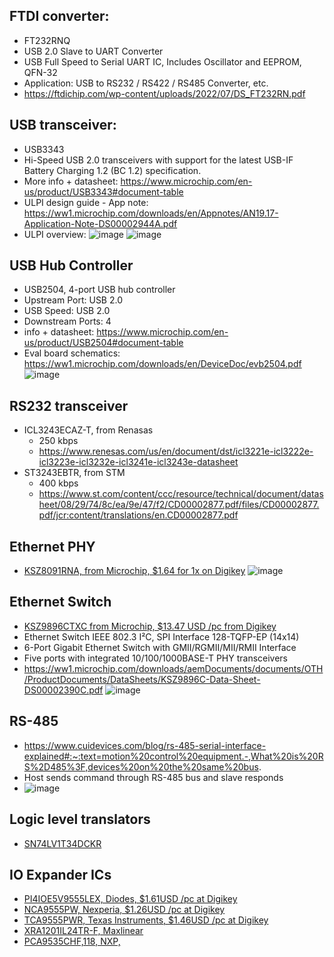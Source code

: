 ## FTDI converter:
- FT232RNQ
- USB 2.0 Slave to UART Converter
- USB Full Speed to Serial UART IC, Includes Oscillator and EEPROM, QFN-32
- Application: USB to RS232 / RS422 / RS485 Converter, etc.
- https://ftdichip.com/wp-content/uploads/2022/07/DS_FT232RN.pdf

## USB transceiver:
- USB3343
- Hi-Speed USB 2.0 transceivers with support for the latest USB-IF Battery Charging 1.2 (BC 1.2) specification.
- More info + datasheet: https://www.microchip.com/en-us/product/USB3343#document-table
- ULPI design guide - App note: https://ww1.microchip.com/downloads/en/Appnotes/AN19.17-Application-Note-DS00002944A.pdf
- ULPI overview:
![image](https://user-images.githubusercontent.com/42329930/204652289-024b0cfd-9ce2-4af4-8d10-070dcf77794b.png)
![image](https://user-images.githubusercontent.com/42329930/204652455-f5d8d8e2-e911-4d5d-96b1-36c83aeee5aa.png)
 
## USB Hub Controller
- USB2504,  4-port USB hub controller 
- Upstream Port: USB 2.0
- USB Speed: USB 2.0
- Downstream Ports:	4
- info + datasheet: https://www.microchip.com/en-us/product/USB2504#document-table
- Eval board schematics: https://ww1.microchip.com/downloads/en/DeviceDoc/evb2504.pdf
![image](https://user-images.githubusercontent.com/42329930/204687068-7a58e32a-0971-4e38-9361-f732edceb467.png)

## RS232 transceiver
- ICL3243ECAZ-T, from Renasas
  - 250 kbps
  - https://www.renesas.com/us/en/document/dst/icl3221e-icl3222e-icl3223e-icl3232e-icl3241e-icl3243e-datasheet
- ST3243EBTR, from STM 
  - 400 kbps
  - https://www.st.com/content/ccc/resource/technical/document/datasheet/08/29/74/8c/ea/9e/47/f2/CD00002877.pdf/files/CD00002877.pdf/jcr:content/translations/en.CD00002877.pdf

## Ethernet PHY
- [KSZ8091RNA, from Microchip, $1.64 for 1x on Digikey](https://ww1.microchip.com/downloads/en/DeviceDoc/00002298A.pdf)
![image](https://user-images.githubusercontent.com/42329930/218876790-1b7400da-c0dd-49f4-8566-3dbbd974f372.png)

## Ethernet Switch
-	[KSZ9896CTXC from Microchip, $13.47 USD /pc from Digikey](https://www.digikey.com/en/products/detail/microchip-technology/KSZ9896CTXC/7164761)
 - Ethernet Switch IEEE 802.3 I²C, SPI Interface 128-TQFP-EP (14x14)
 - 6-Port Gigabit Ethernet Switch with GMII/RGMII/MII/RMII Interface
 - Five ports with integrated 10/100/1000BASE-T PHY transceivers
 - https://ww1.microchip.com/downloads/aemDocuments/documents/OTH/ProductDocuments/DataSheets/KSZ9896C-Data-Sheet-DS00002390C.pdf
![image](https://user-images.githubusercontent.com/42329930/224580066-312084e4-1b88-440b-92bc-c60fcb0f7ee9.png)


## RS-485
- https://www.cuidevices.com/blog/rs-485-serial-interface-explained#:~:text=motion%20control%20equipment.-,What%20is%20RS%2D485%3F,devices%20on%20the%20same%20bus.
- Host sends command through RS-485 bus and slave responds
 - ![image](https://user-images.githubusercontent.com/42329930/227396156-5824705a-c095-486d-8c81-b90b9db51d81.png)



## Logic level translators
- [SN74LV1T34DCKR]()


## IO Expander ICs
- [PI4IOE5V9555LEX, Diodes, $1.61USD /pc at Digikey ](https://www.diodes.com/assets/Datasheets/PI4IOE5V9555.pdf) 
- [NCA9555PW, Nexperia, $1.26USD /pc at Digikey](https://assets.nexperia.com/documents/data-sheet/NCA9555.pdf)
- [TCA9555PWR, Texas Instruments, $1.46USD /pc at Digikey](https://www.ti.com/lit/ds/symlink/tca9555.pdf?ts=1679966171996&ref_url=https%253A%252F%252Fwww.ti.com%252Fproduct%252FTCA9555%252Fpart-details%252FTCA9555PWR)
- [XRA1201IL24TR-F, Maxlinear](https://assets.maxlinear.com/web/documents/xra1201.pdf)
- [PCA9535CHF,118, NXP, ](https://www.nxp.com/docs/en/data-sheet/PCA9535_PCA9535CDS.pdf)


